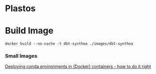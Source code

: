 # Plastos




# Build Image
```{bash}
docker build --no-cache -t dbt-synthea ./images/dbt-synthea
```




### Small Images

[Deploying conda environments in (Docker) containers - how to do it right](https://uwekorn.com/2021/03/01/deploying-conda-environments-in-docker-how-to-do-it-right.html)